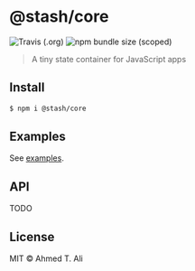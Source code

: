 # @stash/core

![Travis (.org)](https://img.shields.io/travis/z0al/stash.svg)
![npm bundle size (scoped)](https://img.shields.io/bundlephobia/minzip/@stash/core.svg)

> A tiny state container for JavaScript apps

## Install

```sh
$ npm i @stash/core
```

## Examples

See [examples](../../examples).

## API

TODO

## License

MIT © Ahmed T. Ali
